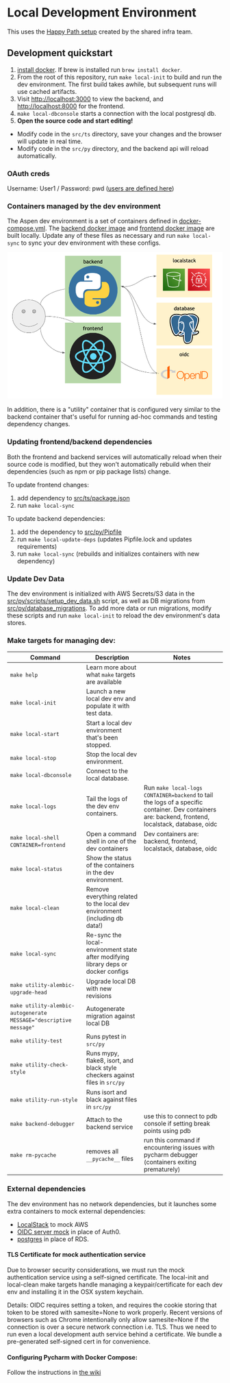 # Local Development Environment

This uses the [Happy Path setup](https://wiki.czi.team/display/TECH/Data+Portal+Happy+Path+--+How+it+works) created by the shared infra team. 

## Development quickstart

1. [install docker](https://docs.docker.com/get-docker/). If brew is installed run `brew install docker`.
1. From the root of this repository, run `make local-init` to build and run the dev environment. The first build takes awhile, but subsequent runs will use cached artifacts.
1. Visit [http://localhost:3000](http://localhost:3000) to view the backend, and [http://localhost:8000](http://localhost:8000) for the frontend.
1. `make local-dbconsole` starts a connection with the local postgresql db.
1. **Open the source code and start editing!**
  - Modify code in the `src/ts` directory, save your changes and the browser will update in real time.
  - Modify code in the `src/py` directory, and the backend api will reload automatically.

### OAuth creds
Username: User1 / Password: pwd ([users are defined here](../oauth/users.json))

### Containers managed by the dev environment
The Aspen dev environment is a set of containers defined in [docker-compose.yml](docker-compose.yml). The [backend docker image](src/py/Dockerfile) and [frontend docker image](src/ts/Dockerfile) are built locally. Update any of these files as necessary and run `make local-sync` to sync your dev environment with these configs.

![Dev Environment Containers](images/genepi-localdev.png)

In addition, there is a "utility" container that is configured very similar to the backend container that's useful for running ad-hoc commands and testing dependency changes.

### Updating frontend/backend dependencies
Both the frontend and backend services will automatically reload when their source code is modified, but they won't automatically rebuild when their dependencies (such as npm or pip package lists) change.

To update frontend changes:
1. add dependency to [src/ts/package.json](src/ts/package.json)
2. run `make local-sync`

To update backend dependencies:
1. add the dependency to [src/py/Pipfile](src/py/Pipfile)
2. run `make local-update-deps` (updates Pipfile.lock and updates requirements)
3. run `make local-sync` (rebuilds and initializes containers with new dependency)

### Update Dev Data
The dev environment is initialized with AWS Secrets/S3 data in the [src/py/scripts/setup_dev_data.sh](src/py/scripts/setup_dev_data.sh) script, as well as DB migrations from [src/py/database_migrations](src/py/database_migrations). To add more data or run migrations, modify these scripts and run `make local-init` to reload the dev environment's data stores.

### Make targets for managing dev:

| Command                 | Description                                                                          | Notes                                                                                                |
| ----------------------- | ------------------------------------------------------------------------------------ | ---------------------------------------------------------------------------------------------------- |
| `make help`               | Learn more about what `make` targets are available                                   |                                                          |
| `make local-init`         | Launch a new local dev env and populate it with test data.                           |                                                          |
| `make local-start`        | Start a local dev environment that's been stopped.                                   |                                                          |
| `make local-stop`         | Stop the local dev environment.                                                      |                                                          |
| `make local-dbconsole`    | Connect to the local database.                                                       |                                                          |
| `make local-logs`         | Tail the logs of the dev env containers.                                             | Run `make local-logs CONTAINER=backend` to tail the logs of a specific container. Dev containers are: backend, frontend, localstack, database, oidc |
| `make local-shell CONTAINER=frontend`  | Open a command shell in one of the dev containers                       | Dev containers are: backend, frontend, localstack, database, oidc |
| `make local-status`       | Show the status of the containers in the dev environment.                            |                                                          |
| `make local-clean`        | Remove everything related to the local dev environment (including db data!)          |                                                          |
| `make local-sync`         | Re-sync the local-environment state after modifying library deps or docker configs   |                                                          |
| `make utility-alembic-upgrade-head`         | Upgrade local DB with new revisions                                |                                                          |
| `make utility-alembic-autogenerate MESSAGE="descriptive message"`  | Autogenerate migration against local DB     |                                                          |
| `make utility-test`         | Runs pytest in `src/py`                                                                  |                                                    |
| `make utility-check-style`         | Runs mypy, flake8, isort, and black style checkers against files in `src/py`      |                                                    |
| `make utility-run-style`         | Runs isort and black against files in `src/py`                                      |                                                    |
| `make backend-debugger`         | Attach to the backend service                                                        |  use this to connect to pdb console if setting break points using pdb   |
| `make rm-pycache`         | removes all `__pycache__` files                                                            |  run this command if encountering issues with pycharm debugger (containers exiting prematurely)   |


### External dependencies
The dev environment has no network dependencies, but it launches some extra containers to mock external dependencies:
 - [LocalStack](https://github.com/localstack/localstack) to mock AWS
 - [OIDC server mock](https://github.com/Soluto/oidc-server-mock) in place of Auth0.
 - [postgres](https://hub.docker.com/_/postgres) in place of RDS.

#### TLS Certificate for mock authentication service
Due to browser security considerations, we must run the mock authentication
service using a self-signed certificate. The local-init and local-clean make targets
handle managing a keypair/certificate for each dev env and installing it in the
OSX system keychain.

Details: OIDC requires setting a token, and requires the cookie storing that
token to be stored with samesite=None to work properly. Recent versions of
browsers such as Chrome intentionally only allow samesite=None if the connection
is over a secure network connection i.e. TLS. Thus we need to run even a local
development auth service behind a certificate. We bundle a pre-generated
self-signed cert in for convenience.

#### Configuring Pycharm with Docker Compose:
Follow the instructions in [the wiki](https://wiki.czi.team/display/SI/PyCharm+configuration+for+Happy+Path)

